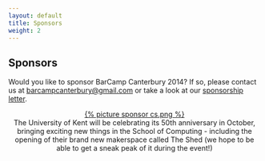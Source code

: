 ```yaml
---
layout: default
title: Sponsors 
weight: 2
---
```


## Sponsors ##

Would you like to sponsor BarCamp Canterbury 2014? If so, please contact us at barcampcanterbury@gmail.com or take a look at our <a href="/assets/Barcamp2014-SponsorLetter.pdf">sponsorship letter</a>.

<div class="row">

<div class="col-sm-6" style="text-align:center">
<a href="http://cs.kent.ac.uk">{% picture sponsor cs.png %}</a>
</div>
<div class="col-sm-6" style="text-align:center">
The University of Kent will be celebrating its 50th anniversary in October, bringing exciting new things in the School of Computing - including the opening of their brand new makerspace called The Shed (we hope to be able to get a sneak peak of it during the event!)
</div>
</div>



